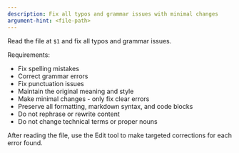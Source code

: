 ```yaml
---
description: Fix all typos and grammar issues with minimal changes
argument-hint: <file-path>
---
```


Read the file at `$1` and fix all typos and grammar issues.

Requirements:

- Fix spelling mistakes
- Correct grammar errors
- Fix punctuation issues
- Maintain the original meaning and style
- Make minimal changes - only fix clear errors
- Preserve all formatting, markdown syntax, and code blocks
- Do not rephrase or rewrite content
- Do not change technical terms or proper nouns

After reading the file, use the Edit tool to make targeted corrections for each error found.
